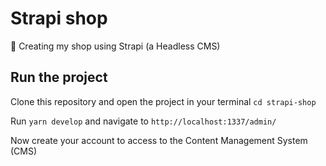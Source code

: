 # Strapi shop

🛒 Creating my shop using Strapi (a Headless CMS)

## Run the project

Clone this repository and open the project in your terminal `cd strapi-shop`

Run `yarn develop` and navigate to `http://localhost:1337/admin/`

Now create your account to access to the Content Management System (CMS)

